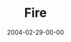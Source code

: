 ---
layout: message
category: message
series: "Symbols"
title: "Fire"
date: 2004-02-29-00-00
message_id: 182
---